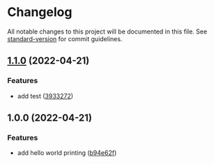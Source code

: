 # Changelog

All notable changes to this project will be documented in this file. See [standard-version](https://github.com/conventional-changelog/standard-version) for commit guidelines.

## [1.1.0](https://github.com/powerkernel/node-blank-template/compare/v1.0.0...v1.1.0) (2022-04-21)


### Features

* add test ([3933272](https://github.com/powerkernel/node-blank-template/commit/3933272bdf3f2728546ef8967129570b2657bd6b))

## 1.0.0 (2022-04-21)


### Features

* add hello world printing ([b94e62f](https://github.com/powerkernel/node-blank-template/commit/b94e62f526021a5ac139634928ac72bec40e6d23))

